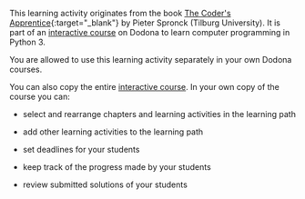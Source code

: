 This learning activity originates from the book [The Coder's Apprentice](http://www.spronck.net/pythonbook/dutchindex.xhtml){:target="_blank"} by Pieter Spronck (Tilburg University). It is part of an [interactive course](https://dodona.ugent.be/nl/courses/293/) on Dodona to learn computer programming in Python 3.

You are allowed to use this learning activity separately in your own Dodona courses.

You can also copy the entire [interactive course](https://dodona.ugent.be/nl/courses/293/). In your own copy of the course you can:

- select and rearrange chapters and learning activities in the learning path

- add other learning activities to the learning path

- set deadlines for your students

- keep track of the progress made by your students

- review submitted solutions of your students
